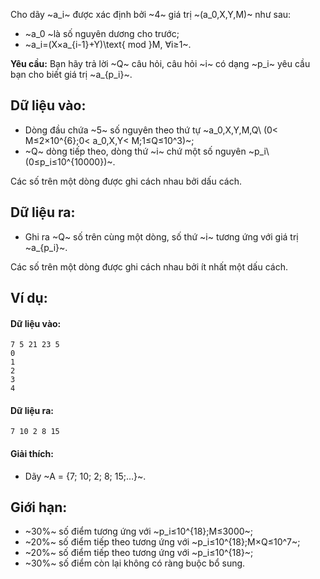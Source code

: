 <!--**<center>NGUỒN: ĐỀ THI THỬ VOI 2015 3HB (Hải phòng - Hải Dương - Hưng Yên - Bắc Giang)</center>**-->

Cho dãy ~a_i~ được xác định bởi ~4~ giá trị ~(a_0,X,Y,M)~ như sau:
- ~a_0 ~là số nguyên dương cho trước;
- ~a_i=(X×a_{i-1}+Y)\text{ mod }M, ∀i≥1~.

**Yêu cầu:** Bạn hãy trả lời ~Q~ câu hỏi, câu hỏi ~i~ có dạng ~p_i~ yêu cầu bạn cho biết giá trị ~a_{p_i}~.

## Dữ liệu vào:
- Dòng đầu chứa ~5~ số nguyên theo thứ tự ~a_0,X,Y,M,Q\ (0< M≤2×10^{6};0< a_0,X,Y< M;1≤Q≤10^3)~;
- ~Q~ dòng tiếp theo, dòng thứ ~i~ chứ một số nguyên ~p_i\ (0≤p_i≤10^{10000})~.

Các số trên một dòng được ghi cách nhau bởi dấu cách.

## Dữ liệu ra:
- Ghi ra ~Q~ số trên cùng một dòng, số thứ ~i~ tương ứng với giá trị ~a_{p_i}~.

Các số trên một dòng được ghi cách nhau bởi ít nhất một dấu cách.

## Ví dụ:
#### Dữ liệu vào:
```
7 5 21 23 5
0
1
2
3
4
```

#### Dữ liệu ra:
```
7 10 2 8 15
```

#### Giải thích:
- Dãy ~A = \{7; 10; 2; 8; 15;…\}~.

## Giới hạn:
- ~30\%~ số điểm tương ứng với ~p_i≤10^{18};M≤3000~;
- ~20\%~ số điểm tiếp theo tương ứng với ~p_i≤10^{18};M×Q≤10^7~;
- ~20\%~ số điểm tiếp theo tương ứng với ~p_i≤10^{18}~;
- ~30\%~ số điểm còn lại không có ràng buộc bổ sung.